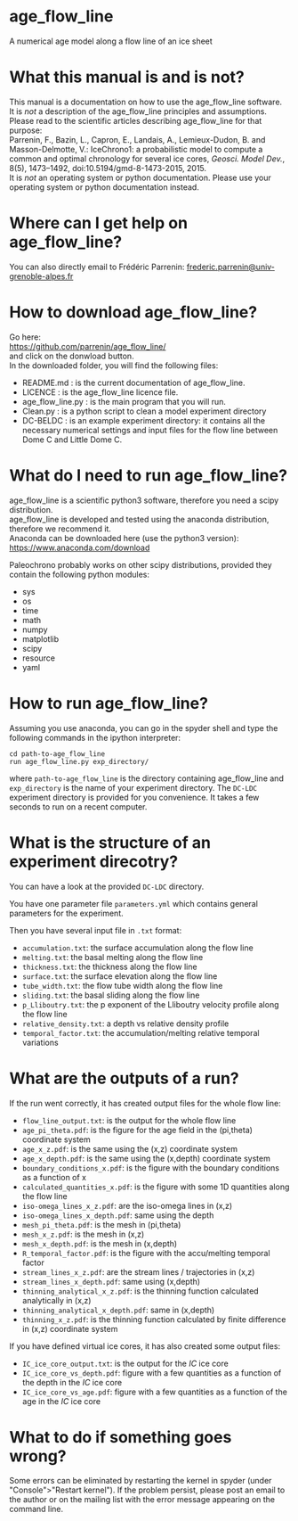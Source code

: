 # age_flow_line
A numerical age model along a flow line of an ice sheet

# What this manual is and is not?

This manual is a documentation on how to use the age_flow_line software.  
It is _not_ a description of the age_flow_line principles and assumptions. Please read to the scientific articles
describing age_flow_line for that purpose:\
Parrenin, F., Bazin, L., Capron, E., Landais, A., Lemieux-Dudon, B. and Masson-Delmotte, V.:
IceChrono1: a probabilistic model to compute a common and optimal chronology for several ice cores,
_Geosci. Model Dev._, 8(5), 1473–1492, doi:10.5194/gmd-8-1473-2015, 2015.  
It is _not_ an operating system or python documentation.
Please use your operating system or python documentation instead.

# Where can I get help on age_flow_line?

You can also directly email to Frédéric Parrenin: frederic.parrenin@univ-grenoble-alpes.fr

# How to download age_flow_line?

Go here:  
https://github.com/parrenin/age_flow_line/  
and click on the donwload button.  
In the downloaded folder, you will find the following files:
- README.md		: is the current documentation of age_flow_line.
- LICENCE		: is the age_flow_line licence file.
- age_flow_line.py		: is the main program that you will run.
- Clean.py		: is a python script to clean a model experiment directory
- DC-BELDC		: is an example experiment directory: it contains all the necessary
numerical settings and input files for the flow line between Dome C and Little Dome C.

# What do I need to run age_flow_line?

age_flow_line is a scientific python3 software, therefore you need a scipy distribution.  
age_flow_line is developed and tested using the anaconda distribution, therefore we recommend it.  
Anaconda can be downloaded here (use the python3 version):  
https://www.anaconda.com/download

Paleochrono probably works on other scipy distributions, provided they contain the following python
modules:  
- sys
- os
- time
- math
- numpy
- matplotlib
- scipy
- resource
- yaml

# How to run age_flow_line?

Assuming you use anaconda, you can go in the spyder shell and type the following commands in the
ipython interpreter:

```
cd path-to-age_flow_line
run age_flow_line.py exp_directory/
```

where `path-to-age_flow_line` is the directory containing age_flow_line and `exp_directory` is the name of
your experiment directory. 
The `DC-LDC` experiment directory is provided for you convenience.
It takes a few seconds to run on a recent computer.

# What is the structure of an experiment direcotry?

You can have a look at the provided `DC-LDC` directory.

You have one parameter file `parameters.yml` which contains general parameters for the
experiment.

Then you have several input file in `.txt` format:
- `accumulation.txt`: the surface accumulation along the flow line
- `melting.txt`: the basal melting along the flow line
- `thickness.txt`: the thickness along the flow line
- `surface.txt`: the surface elevation along the flow line
- `tube_width.txt`: the flow tube width along the flow line
- `sliding.txt`: the basal sliding along the flow line
- `p_Lliboutry.txt`: the p exponent of the Lliboutry velocity profile along the flow line
- `relative_density.txt`: a depth vs relative density profile
- `temporal_factor.txt`: the accumulation/melting relative temporal variations

# What are the outputs of a run?

If the run went correctly, it has created output files for the whole flow line:
- `flow_line_output.txt`: is the output for the whole flow line
- `age_pi_theta.pdf`: is the figure for the age field in the (pi,theta) coordinate system
- `age_x_z.pdf`: is the same using the (x,z) coordinate system
- `age_x_depth.pdf`: is the same using the (x,depth) coordinate system
- `boundary_conditions_x.pdf`: is the figure with the boundary conditions as a function of x
- `calculated_quantities_x.pdf`: is the figure with some 1D quantities along the flow line
- `iso-omega_lines_x_z.pdf`: are the iso-omega lines in (x,z)
- `iso-omega_lines_x_depth.pdf`: same using the depth
- `mesh_pi_theta.pdf`: is the mesh in (pi,theta)
- `mesh_x_z.pdf`: is the mesh in (x,z)
- `mesh_x_depth.pdf`: is the mesh in (x,depth)
- `R_temporal_factor.pdf`: is the figure with the accu/melting temporal factor
- `stream_lines_x_z.pdf`: are the stream lines / trajectories in (x,z)
- `stream_lines_x_depth.pdf`: same using (x,depth)
- `thinning_analytical_x_z.pdf`: is the thinning function calculated analytically in (x,z)
- `thinning_analytical_x_depth.pdf`: same in (x,depth)
- `thinning_x_z.pdf`: is the thinning function calculated by finite difference in (x,z) coordinate system

If you have defined virtual ice cores, it has also created some output files:
- `IC_ice_core_output.txt`: is the output for the _IC_ ice core
- `IC_ice_core_vs_depth.pdf`: figure with a few quantities as a function of the depth in the _IC_ ice core
- `IC_ice_core_vs_age.pdf`: figure with a few quantities as a function of the age in the _IC_ ice core

# What to do if something goes wrong?

Some errors can be eliminated by restarting the kernel in spyder (under "Console">"Restart kernel").
If the problem persist, please post an email to the author or on the mailing list with the error message appearing on the command line.
